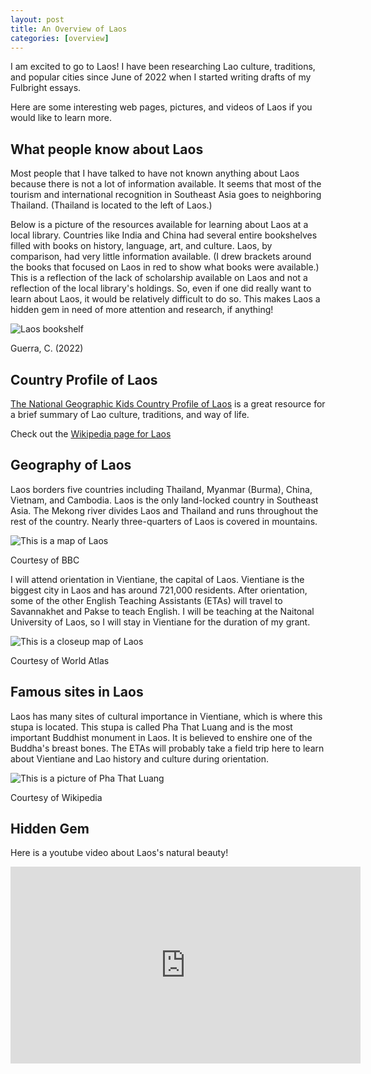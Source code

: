 ```yaml
---
layout: post
title: An Overview of Laos
categories: [overview]
---
```

I am excited to go to Laos! I have been researching Lao culture, traditions, and popular cities since June of 2022 when I started writing drafts of my Fulbright essays. 

Here are some interesting web pages, pictures, and videos of Laos if you would like to learn more. 

## What people know about Laos

Most people that I have talked to have not known anything about Laos because there is not a lot of information available. It seems that most of the tourism and international recognition in Southeast Asia goes to neighboring Thailand. (Thailand is located to the left of Laos.) 

Below is a picture of the resources available for learning about Laos at a local library. Countries like India and China had several entire bookshelves filled with books on history, language, art, and culture. Laos, by comparison, had very little information available. (I drew brackets around the books that focused on Laos in red to show what books were available.) This is a reflection of the lack of scholarship available on Laos and not a reflection of the local library's holdings. So, even if one did really want to learn about Laos, it would be relatively difficult to do so. This makes Laos a hidden gem in need of more attention and research, if anything!

![Laos bookshelf](https://lh3.googleusercontent.com/pw/AIL4fc8tDeGppIVeE-pg3UA1SrJO7V6ujfwJsHNwrajX-hPZuXRIhHNNLJTc9UJpjvtt1TmCLTCbIMairc9BrUtZJjUG50Qf7qez4SCXym05LCeDs4dv_WUh=w2400)

Guerra, C. (2022)

## Country Profile of Laos

[The National Geographic Kids Country Profile of Laos](https://kids.nationalgeographic.com/geography/countries/article/laos) is a great resource for a brief summary of Lao culture, traditions, and way of life.

Check out the [Wikipedia page for Laos](https://en.wikipedia.org/wiki/Laos)


## Geography of Laos

Laos borders five countries including Thailand, Myanmar (Burma), China, Vietnam, and Cambodia. Laos is the only land-locked country in Southeast Asia. The Mekong river divides Laos and Thailand and runs throughout the rest of the country. Nearly three-quarters of Laos is covered in mountains. 

![This is a map of Laos](https://lh3.googleusercontent.com/pw/AIL4fc9QLvHtDhTKGS2wej6Ngt7aDGO1Owt7wL4ELIziuLrMrQ7vOGATFvvh7Zxp0GfiLr9WqScQ9owMgsv_l3t5TZcVL2GtLMEs5HYS_5ZGPiwk1P9ABRGM=w2400)

Courtesy of BBC


I will attend orientation in Vientiane, the capital of Laos. Vientiane is the biggest city in Laos and has around 721,000 residents. After orientation, some of the other English Teaching Assistants (ETAs) will travel to Savannakhet and Pakse to teach English. I will be teaching at the Naitonal University of Laos, so I will stay in Vientiane for the duration of my grant. 

![This is a closeup map of Laos](https://lh3.googleusercontent.com/pw/AIL4fc-UZ5ki1fUS1k6cwtDodt1BQLEcL8aO2haFIVPYU1-j55m5je9sNJMHpKqtmuw0Z3SXjalgp58rmggovDikvprEqzT4y4Z6crc5e9PA5__HU8UESPBN=w2400)

Courtesy of World Atlas


## Famous sites in Laos

Laos has many sites of cultural importance in Vientiane, which is where this stupa is located. This stupa is called Pha That Luang and is the most important Buddhist monument in Laos. It is believed to enshire one of the Buddha's breast bones. The ETAs will probably take a field trip here to learn about Vientiane and Lao history and culture during orientation.

![This is a picture of Pha That Luang](https://upload.wikimedia.org/wikipedia/commons/thumb/b/b6/Pha_That_Luang%2C_Vientiane%2C_Laos.jpg/440px-Pha_That_Luang%2C_Vientiane%2C_Laos.jpg)

Courtesy of Wikipedia


## Hidden Gem

Here is a youtube video about Laos's natural beauty!

<iframe width="560" height="315" src="https://www.youtube.com/embed/QRh0asDFIX4" title="YouTube video player" frameborder="0" allow="accelerometer; autoplay; clipboard-write; encrypted-media; gyroscope; picture-in-picture; web-share" allowfullscreen></iframe>

